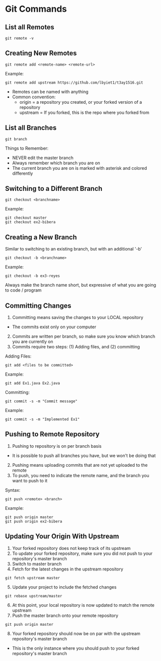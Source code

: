 # Git Commands

## List all Remotes
```
git remote -v
```

## Creating New Remotes
```
git remote add <remote-name> <remote-url>
```

Example:
```
git remote add upstream https://github.com/lbyiet1/t3ay1516.git
```

* Remotes can be named with anything
* Common convention:
  * origin = a repository you created, or your forked version of a repository
  * upstream = If you forked, this is the repo where you forked from

## List all Branches
```
git branch
```

Things to Remember:
* NEVER edit the master branch
* Always remember which branch you are on
* The current branch you are on is marked with asterisk and colored differently

## Switching to a Different Branch
```
git checkout <branchname>
```

Example:
```
git checkout master
git checkout ex2-bibera
```

## Creating a New Branch
Similar to switching to an existing branch, but with an additional '-b'
```
git checkout -b <branchname>
```

Example:
```
git checkout -b ex3-reyes
```
Always make the branch name short, but expressive of what you are going to code / program

## Committing Changes
1. Committing means saving the changes to your LOCAL repository
  * The commits exist only on your computer
2. Commits are written per branch, so make sure you know which branch you are currently on
3. Commits require two steps: (1) Adding files, and (2) committing

Adding Files:
```
git add <files to be committed>
```

Example:
```
git add Ex1.java Ex2.java
```

Committing:
```
git commit -s -m "Commit message" 
```

Example:
```
git commit -s -m "Implemented Ex1"
```

## Pushing to Remote Repository
1. Pushing to repository is on per branch basis
  * It is possible to push all branches you have, but we won't be doing that
2. Pushing means uploading commits that are not yet uploaded to the remote
3. To push, you need to indicate the remote name, and the branch you want to push to it

Syntax:
```
git push <remote> <branch>
```

Example:
```
git push origin master
git push origin ex2-bibera
```

## Updating Your Origin With Upstream
1. Your forked repository does not keep track of its upstream
2. To update your forked repository, make sure you did not push to your repository's master branch
3. Switch to master branch
4. Fetch for the latest changes in the upstream repository

```
git fetch upstream master
```

5. Update your project to include the fetched changes

```
git rebase upstream/master
```

6. At this point, your local repository is now updated to match the remote upstream
7. Push the master branch onto your remote repository

```
git push origin master
```

8. Your forked repository should now be on par with the upstream repository's master branch
  * This is the only instance where you should push to your forked repository's master branch